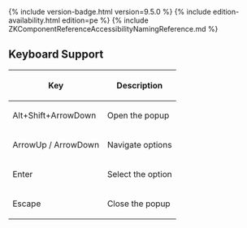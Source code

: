  {% include
version-badge.html version=9.5.0 %} {% include edition-availability.html edition=pe %} {% include
ZKComponentReferenceAccessibilityNamingReference.md %}

## Keyboard Support

<table>
<thead>
<tr class="header">
<th><center>
<p>Key</p>
</center></th>
<th><center>
<p>Description</p>
</center></th>
</tr>
</thead>
<tbody>
<tr class="odd">
<td><p>Alt+Shift+ArrowDown</p></td>
<td><p>Open the popup</p></td>
</tr>
<tr class="even">
<td><p>ArrowUp / ArrowDown</p></td>
<td><p>Navigate options</p></td>
</tr>
<tr class="odd">
<td><p>Enter</p></td>
<td><p>Select the option</p></td>
</tr>
<tr class="even">
<td><p>Escape</p></td>
<td><p>Close the popup</p></td>
</tr>
</tbody>
</table>
